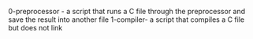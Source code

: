 0-preprocessor - a script that runs a C file through the preprocessor and save the result into another file
1-compiler- a script that compiles a C file but does not link
